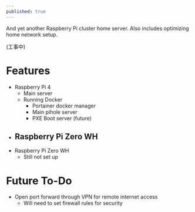 ```yaml
---
published: true
---
```

And yet another Raspberry Pi cluster home server. Also includes optimizing home network setup.

(工事中)

# Features
- Raspberry Pi 4
	- Main server
	- Running Docker
		- Portainer docker manager
		- Main pihole server
		- PXE Boot server (future)
- Raspberry Pi Zero WH
	- 
- Raspberry Pi Zero WH
	- Still not set up


# Future To-Do
- Open port forward through VPN for remote internet access
	- Will need to set firewall rules for security
<!--stackedit_data:
eyJoaXN0b3J5IjpbMTMwNzY5MjQ2NF19
-->